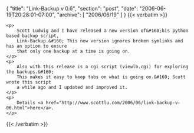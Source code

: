 {
  "title": "Link-Backup v 0.6",
  "section": "post",
  "date": "2006-06-19T20:28:01-07:00",
  "archive": [
    "2006/06/19"
  ]
}
{{< verbatim >}}

    <p>
        Scott Ludwig and I have released a new version of&#160;his python based backup script,
        Link-Backup.&#160; This new version ignores broken symlinks and has an option to ensure
        that only one backup at a time is going on.
    </p>
    <p>
        Also with this release is a cgi script (viewlb.cgi) for exploring the backups.&#160;
        This makes it easy to keep tabs on what is going on.&#160; Scott wrote this script
        a while ago and I updated and improved it.
    </p>
    <p>
        Details <a href="http://www.scottlu.com/2006/06/link-backup-v-06.html">here</a>.
    </p>

{{< /verbatim >}}

